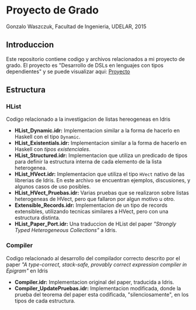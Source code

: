 # Proyecto de Grado
Gonzalo Waszczuk, Facultad de Ingenieria, UDELAR, 2015

## Introduccion
Este repositorio contiene codigo y archivos relacionados a mi proyecto de grado. El proyecto es "Desarrollo de DSLs en lenguajes con tipos dependientes" y se puede visualizar aqui: [Proyecto](https://eva.fing.edu.uy/mod/data/view.php?d=72&rid=822)

## Estructura

### HList
Codigo relacionado a la investigacion de listas hereogeneas en Idris

* **HList_Dynamic.idr:** Implementacion similar a la forma de hacerlo en Haskell con el tipo `Dynamic`.
* **HList_Existentials.idr:** Implementacion similar a la forma de hacerlo en Haskell con *tipos existenciales*.
* **HList_Structured.idr:** Implementacion que utiliza un predicado de tipos para definir la estructura interna de cada elemento de la lista heterogenea.
* **HList_HVect.idr:** Implementacion que utiliza el tipo `HVect` nativo de las librerias de Idris. En este archivo se encuentran ejemplos, discusiones, y algunos casos de uso posibles.
* **HList_HVect_Pruebas.idr:** Varias pruebas que se realizaron sobre listas heterogeneas de HVect, pero que fallaron por algun motivo u otro.
* **Extensible_Records.idr:** Implementacion de un tipo de records extensibles, utilizando tecnicas similares a HVect, pero con una estructura distinta.
* **HList_Paper_Port.idr:** Una traduccion de HList del paper *"Strongly Typed Heterogeneous Collections"* a Idris. 

### Compiler
Codigo relacionado al desarrollo del compilador correcto descrito por el paper *"A type-correct, stack-safe, provably correct expression compiler in Epigram"* en Idris

* **Compiler.idr:** Implementacion original del paper, traducida a Idris.
* **Compiler_UpdatePruebas.idr:** Implementacion modificada, donde la prueba del teorema del paper esta codificada, "silenciosamente", en los tipos de cada estructura.
